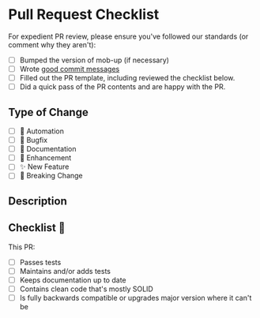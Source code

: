 # Pull Request Checklist

For expedient PR review, please ensure you've followed our standards (or comment
why they aren't):

- [ ] Bumped the version of mob-up (if necessary)
- [ ] Wrote [good commit messages](https://chris.beams.io/posts/git-commit/)
- [ ] Filled out the PR template, including reviewed the checklist below.
- [ ] Did a quick pass of the PR contents and are happy with the PR.

## Type of Change

- [ ] 🤖 Automation
- [ ] 🐛 Bugfix
- [ ] 📖 Documentation
- [ ] 🎉 Enhancement
- [ ] ✨ New Feature
- [ ] 🔧 Breaking Change

## Description

<!-- Consider focusing on the "why" of change, not just what changed. Provide as
much context as you can. -->

## Checklist 🏁

This PR:

- [ ] Passes tests
- [ ] Maintains and/or adds tests
- [ ] Keeps documentation up to date
- [ ] Contains clean code that's mostly SOLID
- [ ] Is fully backwards compatible or upgrades major version where it can't be
